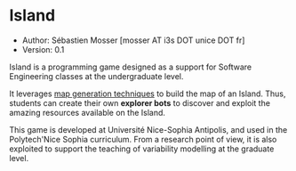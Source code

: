 Island
======

* Author: Sébastien Mosser [mosser AT i3s DOT unice DOT fr]
* Version: 0.1

Island is a programming game designed as a support for Software Engineering classes at the undergraduate level. 

It leverages [map generation techniques](http://www-cs-students.stanford.edu/~amitp/game-programming/polygon-map-generation/) to build the map of an Island. Thus, students can create their own **explorer bots** to discover and exploit the amazing resources available on the Island.

This game is developed at Université Nice-Sophia Antipolis, and used in the Polytech'Nice Sophia curriculum. From a research point of view, it is also exploited to support the teaching of variability modelling at the graduate level. 



